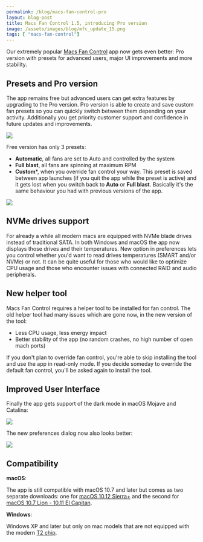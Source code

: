 ```yaml
---
permalink: /blog/macs-fan-control-pro
layout: blog-post
title: Macs Fan Control 1.5, introducing Pro version
image: /assets/images/blog/mfc_update_15.png
tags: [ "macs-fan-control"]
---
```


Our extremely popular [Macs Fan Control](/macs-fan-control) app now gets even better: Pro version with presets for advanced users, major UI improvements and more stability.

<!--more-->

<h2>Presets and Pro version</h2>

The app remains free but advanced users can get extra features by upgrading to the Pro version. Pro version is able to create and save custom fan presets so you can quickly switch between them depending on your activity. Additionally you get priority customer support and confidence in future updates and improvements.

<p class="text-center">
    <img src="/assets/images/blog/mfc_update_15_presets.png" class="product-screenshot" data-rjs="2">
</p>

Free version has only 3 presets:

- **Automatic**, all fans are set to Auto and controlled by the system
- **Full blast**, all fans are spinning at maximum RPM
- **Custom***, when you override fan control your way. This preset is saved between app launches (if you quit the app while the preset is active) and it gets lost when you switch back to **Auto** or **Full blast**. Basically it's the same behaviour you had with previous versions of the app.

<p class="text-center">
    <img src="/assets/images/blog/mfc_update_15_presets_free.png" class="product-screenshot" data-rjs="2">
</p>

<h2>NVMe drives support</h2>

For already a while all modern macs are equipped with NVMe blade drives instead of traditional SATA. In both Windows and macOS the app now displays those drives and their temperatures. New option in preferences lets you control whether you'd want to read drives temperatures (SMART and/or NVMe) or not. It can be quite useful for those who would like to optimize CPU usage and those who encounter issues with connected RAID and audio peripherals.

<h2>New helper tool</h2>

Macs Fan Control requires a helper tool to be installed for fan control. The old helper tool had many issues which are gone now, in the new version of the tool:

- Less CPU usage, less energy impact
- Better stability of the app (no random crashes, no high number of open mach ports) 

If you don't plan to override fan control, you're able to skip installing the tool and use the app in read-only mode. If you decide someday to override the default fan control, you'll be asked again to install the tool.

<h2>Improved User Interface</h2>

Finally the app gets support of the dark mode in macOS Mojave and Catalina:

<p class="text-center">
    <img src="/assets/images/blog/mfc_update_15_dark_mode.png" class="product-screenshot" data-rjs="2">
</p>

The new preferences dialog now also looks better:

<p class="text-center">
    <img src="/assets/images/blog/mfc_update_15_preferences.png" class="product-screenshot" data-rjs="2">
</p>

<h2>Compatibility</h2>

__macOS__:

The app is still compatible with macOS 10.7 and later but comes as two separate downloads: one for [macOS 10.12 Sierra+](/downloads/macsfancontrol.zip) and the second for [macOS 10.7 Lion - 10.11 El Capitan](/downloads/legacy/macsfancontrol.zip).

__Windows__:

Windows XP and later but only on mac models that are not equipped with the modern [T2 chip](/macs-fan-control/supported-models).
